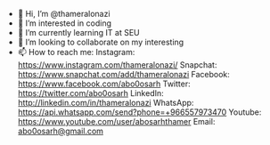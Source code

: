 - 👋 Hi, I’m @thameralonazi
- 👀 I’m interested in coding
- 🌱 I’m currently learning IT at SEU
- 💞️ I’m looking to collaborate on my interesting
- 📫 How to reach me:
                    Instagram: https://www.instagram.com/thameralonazi/
                    Snapchat:  https://www.snapchat.com/add/thameralonazi
                    Facebook:  https://www.facebook.com/abo0osarh
                    Twitter:   https://twitter.com/abo0osarh
                    LinkedIn:  http://linkedin.com/in/thameralonazi
                    WhatsApp:  https://api.whatsapp.com/send?phone=+966557973470
                    Youtube:   https://www.youtube.com/user/abosarhthamer
                    Email:     abo0osarh@gmail.com
<!---
thameralonazi/thameralonazi is a ✨ special ✨ repository because its `README.md` (this file) appears on your GitHub profile.
You can click the Preview link to take a look at your changes.
--->
